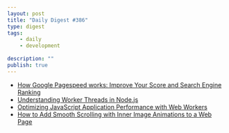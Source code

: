 ```yaml
---
layout: post
title: "Daily Digest #386"
type: digest
tags: 
    - daily
    - development
    
description: ""
publish: true
---
```


- [How Google Pagespeed works: Improve Your Score and Search Engine Ranking](https://calibreapp.com/blog/how-pagespeed-works/)
- [Understanding Worker Threads in Node.js](https://nodesource.com/blog/worker-threads-nodejs/)
- [Optimizing JavaScript Application Performance with Web Workers](https://www.twilio.com/blog/optimize-javascript-application-performance-web-workers)
- [How to Add Smooth Scrolling with Inner Image Animations to a Web Page](https://tympanus.net/codrops/2019/07/10/how-to-add-smooth-scrolling-with-inner-image-animations-to-a-web-page/)